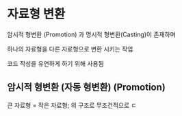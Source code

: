 


# 자료형 변환 

암시적 형변환 (Promotion) 과 명시적 형변환(Casting)이 존재하며 

하나의 자료형을 다른 자료형으로 변환 시키는 작업 

코드 작성을 유연하게 하기 위해 사용됨 


## 암시적 형변환 (자동 형변환) (Promotion)

큰 자료형 = 작은 자료형; 의 구조로 무조건적으로 ㄷ



